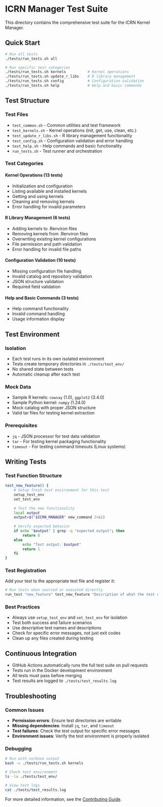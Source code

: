 # ICRN Manager Test Suite

This directory contains the comprehensive test suite for the ICRN Kernel Manager.

## Quick Start

```bash
# Run all tests
./tests/run_tests.sh all

# Run specific test categories
./tests/run_tests.sh kernels          # Kernel operations
./tests/run_tests.sh update_r_libs    # R library management
./tests/run_tests.sh config           # Configuration validation
./tests/run_tests.sh help             # Help and basic commands
```

## Test Structure

### Test Files
- `test_common.sh` - Common utilities and test framework
- `test_kernels.sh` - Kernel operations (init, get, use, clean, etc.)
- `test_update_r_libs.sh` - R library management functionality
- `test_config.sh` - Configuration validation and error handling
- `test_help.sh` - Help commands and basic functionality
- `run_tests.sh` - Test runner and orchestration

### Test Categories

#### Kernel Operations (13 tests)
- Initialization and configuration
- Listing available and installed kernels
- Getting and using kernels
- Cleaning and removing kernels
- Error handling for invalid parameters

#### R Library Management (6 tests)
- Adding kernels to .Renviron files
- Removing kernels from .Renviron files
- Overwriting existing kernel configurations
- File permission and path validation
- Error handling for invalid file paths

#### Configuration Validation (10 tests)
- Missing configuration file handling
- Invalid catalog and repository validation
- JSON structure validation
- Required field validation

#### Help and Basic Commands (3 tests)
- Help command functionality
- Invalid command handling
- Usage information display

## Test Environment

### Isolation
- Each test runs in its own isolated environment
- Tests create temporary directories in `./tests/test_env/`
- No shared state between tests
- Automatic cleanup after each test

### Mock Data
- Sample R kernels: `cowsay` (1.0), `ggplot2` (3.4.0)
- Sample Python kernel: `numpy` (1.24.0)
- Mock catalog with proper JSON structure
- Valid tar files for testing kernel extraction

### Prerequisites
- `jq` - JSON processor for test data validation
- `tar` - For testing kernel packaging functionality
- `timeout` - For testing command timeouts (Linux systems)

## Writing Tests

### Test Function Structure
```bash
test_new_feature() {
    # Setup fresh test environment for this test
    setup_test_env
    set_test_env
    
    # Test the new functionality
    local output
    output=$("$ICRN_MANAGER" new_command 2>&1)
    
    # Verify expected behavior
    if echo "$output" | grep -q "expected output"; then
        return 0
    else
        echo "Test output: $output"
        return 1
    fi
}
```

### Test Registration
Add your test to the appropriate test file and register it:

```bash
# Run tests when sourced or executed directly
run_test "new_feature" test_new_feature "Description of what the test does"
```

### Best Practices
- Always use `setup_test_env` and `set_test_env` for isolation
- Test both success and failure scenarios
- Use descriptive test names and descriptions
- Check for specific error messages, not just exit codes
- Clean up any files created during testing

## Continuous Integration

- GitHub Actions automatically runs the full test suite on pull requests
- Tests run in the Docker development environment
- All tests must pass before merging
- Test results are logged to `./tests/test_results.log`

## Troubleshooting

### Common Issues
- **Permission errors**: Ensure test directories are writable
- **Missing dependencies**: Install `jq`, `tar`, and `timeout`
- **Test failures**: Check the test output for specific error messages
- **Environment issues**: Verify the test environment is properly isolated

### Debugging
```bash
# Run with verbose output
bash -x ./tests/run_tests.sh kernels

# Check test environment
ls -la ./tests/test_env/

# View test logs
cat ./tests/test_results.log
```

For more detailed information, see the [Contributing Guide](../documentation/source/contributing.rst). 